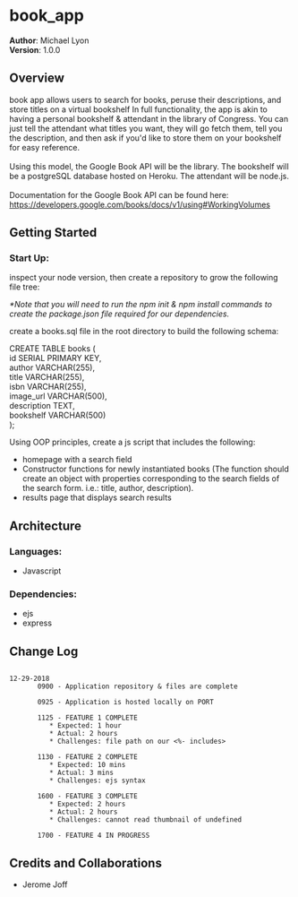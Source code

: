 # book_app
**Author**: Michael Lyon <br>
**Version**: 1.0.0 
<!-- (increment the patch/fix version number if you make more commits past your first submission) -->

## Overview
book app allows users to search for books, peruse their descriptions, and store titles on a virtual bookshelf In full functionality, the app is akin to having a personal bookshelf & attendant in the library of Congress. You can just tell the attendant what titles you want, they will go fetch them, tell you the description, and then ask if you'd like to store them on your bookshelf for easy reference.<br><br>
Using this model, the Google Book API will be the library. The bookshelf will be a postgreSQL database hosted on Heroku. The attendant will be node.js.<br><br>
Documentation for the Google Book API can be found here: <br>
https://developers.google.com/books/docs/v1/using#WorkingVolumes<br>

<!-- Provide a high level overview of what this application is and why you are building it, beyond the fact that it's an assignment for a Code Fellows 301 class. (i.e. What's your problem domain?) -->

## Getting Started
### Start Up:
inspect your node version, then create a repository to grow the following file tree: 


<i>*Note that you will need to run the npm init & npm install commands to create the package.json file required for our dependencies.</i>

create a books.sql file in the root directory to build the following schema: 

CREATE TABLE books (<br>
  id SERIAL PRIMARY KEY,<br>
  author VARCHAR(255),<br>
  title VARCHAR(255),<br>
  isbn VARCHAR(255),<br>
  image_url VARCHAR(500),<br>
  description TEXT,<br>
  bookshelf VARCHAR(500)<br>
);<br>

Using OOP principles, create a js script that includes the following: 
* homepage with a search field
* Constructor functions for newly instantiated books (The function should create an object with properties corresponding to the search fields of the search form. i.e.: title, author, description). 
* results page that displays search results

<!-- What are the steps that a user must take in order to build this app on their own machine and get it running? -->

## Architecture
### <b>Languages:</b>
* Javascript
### <b>Dependencies:</b>
* ejs
* express
<!-- Provide a detailed description of the application design. What technologies (languages, libraries, etc) you're using, and any other relevant design information. -->

## Change Log

<!-- Use this area to document the iterative changes made to your application as each feature is successfully implemented. Use time stamps. Here's an examples:

01-01-2001 4:59pm - Application now has a fully-functional express server, with GET and POST routes for the book resource. -->

## 
    12-29-2018 
           0900 - Application repository & files are complete
           
           0925 - Application is hosted locally on PORT

           1125 - FEATURE 1 COMPLETE
              * Expected: 1 hour
              * Actual: 2 hours
              * Challenges: file path on our <%- includes>

           1130 - FEATURE 2 COMPLETE  
              * Expected: 10 mins
              * Actual: 3 mins
              * Challenges: ejs syntax

           1600 - FEATURE 3 COMPLETE
              * Expected: 2 hours
              * Actual: 2 hours
              * Challenges: cannot read thumbnail of undefined

           1700 - FEATURE 4 IN PROGRESS
## Credits and Collaborations
* Jerome Joff